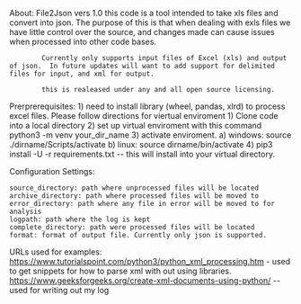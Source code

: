 About:  File2Json vers 1.0
            this code is a tool intended to take xls files and convert into json.  The purpose of this is that when dealing with exls files we have little control over the source, and changes made can cause issues when processed into other code bases.

            Currently only supports input files of Excel (xls) and output of json.  In future updates will want to add support for delimited files for input, and xml for output.

            this is realeased under any and all open source licensing. 

Prerprerequisites:
    1)  need to install library (wheel, pandas, xlrd) to process excel files.  Please follow directions for viertual enviroment
        1)  Clone code into a local directory
        2)  set up virtual enviroment with this command  
                  python3 -m venv your_dir_name
        3)  activate enviroment.
                a) windows:  source ./dirname/Scripts/activate
                b) linux:  source dirname/bin/activate
        4)  pip3 install -U -r requirements.txt   -- this will install  into your virtual directory.  

    
Configuration Settings:

    source_directory: path where unprocessed files will be located
    archive_directory: path where processed files will be moved to
    error_directory: path where any file in error will be moved to for analysis
    logpath: path where the log is kept
    complete_directory: path were processed files will be located 
    format: format of output file. Currently only json is supported. 


URLs used for examples:
    https://www.tutorialspoint.com/python3/python_xml_processing.htm - used to get snippets for how to parse xml
                                        with out using libraries.
    https://www.geeksforgeeks.org/create-xml-documents-using-python/  -- used for writing out my log
